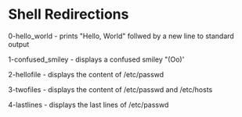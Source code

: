 # Shell Redirections

0-hello_world - prints "Hello, World" follwed by a new line to standard output

1-confused_smiley - displays a confused smiley "(Oo)'

2-hellofile - displays the content of /etc/passwd

3-twofiles - displays the content of /etc/passwd and /etc/hosts

4-lastlines - displays the last lines of /etc/passwd
